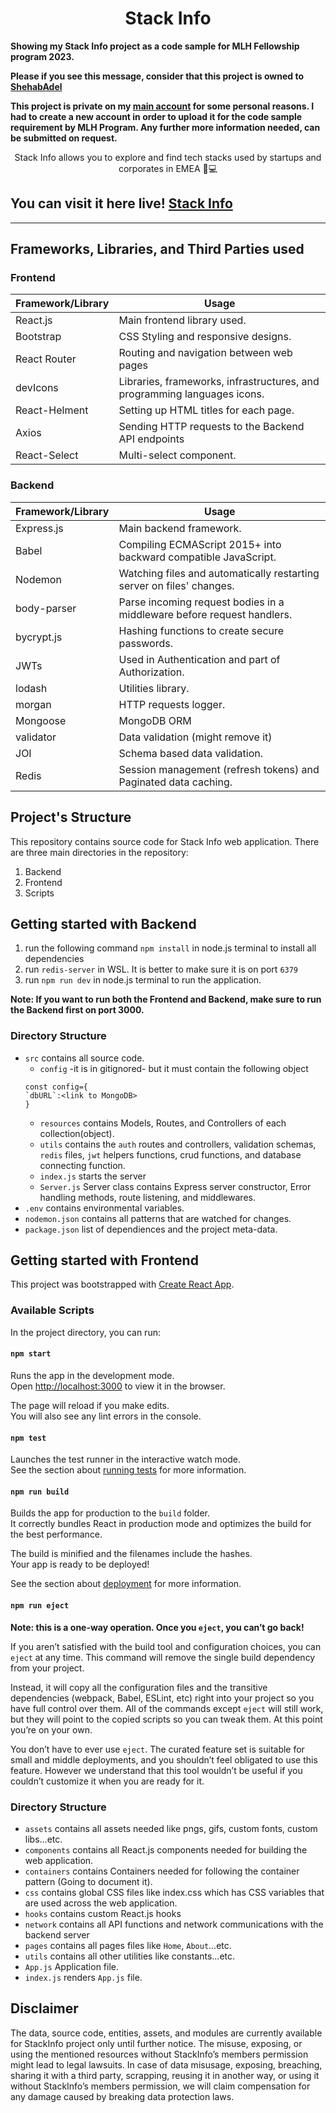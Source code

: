 <h1 align="center">
Stack Info  
</h1>
<strong>
Showing my Stack Info project as a code sample for MLH Fellowship program 2023.
  
Please if you see this message, consider that this project is owned to [ShehabAdel](https://www.github.com/shehabadel) 

This project is private on my [main account](https://www.github.com/shehabadel) for some personal reasons. I had to create a new account in order to upload it for the code sample requirement by MLH Program. Any further more information needed, can be submitted on request.</strong>
<p align="center">
Stack Info allows you to explore and find tech stacks used by startups and corporates in EMEA 🌠💻
</p>

## You can visit it here live! [Stack Info](https://stackinfo.me)
<hr>

## Frameworks, Libraries, and Third Parties used

### Frontend

| Framework/Library | Usage                                                                    |
|-------------------|--------------------------------------------------------------------------|
| React.js          | Main frontend library used.                                              |
| Bootstrap         | CSS Styling and responsive designs.                                      |
| React Router      | Routing and navigation between web pages                                 |
| devIcons          | Libraries, frameworks, infrastructures, and programming languages icons. |
| React-Helment     | Setting up HTML titles for each page.                                    |
| Axios             | Sending HTTP requests to the Backend API endpoints                       |
| React-Select      | Multi-select component.                                                  |


### Backend

| Framework/Library | Usage                                                                  |
|-------------------|------------------------------------------------------------------------|
| Express.js        | Main backend framework.                                                |
| Babel             | Compiling ECMAScript 2015+ into backward compatible JavaScript.        |
| Nodemon           | Watching files and automatically restarting server on files' changes.  |
| body-parser       | Parse incoming request bodies in a middleware before request handlers. |
| bycrypt.js        | Hashing functions to create secure passwords.                          |
| JWTs              | Used in Authentication and part of Authorization.                      |
| lodash            | Utilities library.                                                     |
| morgan            | HTTP requests logger.                                                  |
| Mongoose          | MongoDB ORM                                                            |
| validator         | Data validation (might remove it)                                      |
| JOI               | Schema based data validation.                                          |
| Redis             | Session management (refresh tokens) and Paginated data caching.        |


## Project's Structure
This repository contains source code for Stack Info web application. There are three main directories in the repository:

1. Backend
2. Frontend
3. Scripts

## Getting started with Backend

1) run the following command `npm install` in node.js terminal to install all dependencies
2) run `redis-server` in WSL. It is better to make sure it is on port `6379`
3) run `npm run dev` in node.js terminal to run the application.

**Note: If you want to run both the Frontend and Backend, make sure to run the Backend first on port 3000.**


### Directory Structure
- `src` contains all source code.
  - `config` -it is in gitignored- but it must contain the following object 
  ```
  const config={
  `dbURL`:<link to MongoDB>
  }
  ```
  - `resources` contains Models, Routes, and Controllers of each collection(object).
  - `utils` contains the `auth` routes and controllers, validation schemas, `redis` files, `jwt` helpers functions, 
    crud functions, and database connecting function.
  - `index.js` starts the server
  - `Server.js` Server class contains Express server constructor, Error handling methods, route listening, and middlewares.
- `.env` contains environmental variables.
- `nodemon.json` contains all patterns that are watched for changes.
- `package.json` list of dependiences and the project meta-data.

## Getting started with Frontend

This project was bootstrapped with [Create React App](https://github.com/facebook/create-react-app).

### Available Scripts

In the project directory, you can run:

#### `npm start`

Runs the app in the development mode.\
Open [http://localhost:3000](http://localhost:3000) to view it in the browser.

The page will reload if you make edits.\
You will also see any lint errors in the console.

#### `npm test`

Launches the test runner in the interactive watch mode.\
See the section about [running tests](https://facebook.github.io/create-react-app/docs/running-tests) for more information.

#### `npm run build`

Builds the app for production to the `build` folder.\
It correctly bundles React in production mode and optimizes the build for the best performance.

The build is minified and the filenames include the hashes.\
Your app is ready to be deployed!

See the section about [deployment](https://facebook.github.io/create-react-app/docs/deployment) for more information.

#### `npm run eject`

**Note: this is a one-way operation. Once you `eject`, you can’t go back!**

If you aren’t satisfied with the build tool and configuration choices, you can `eject` at any time. This command will remove the single build dependency from your project.

Instead, it will copy all the configuration files and the transitive dependencies (webpack, Babel, ESLint, etc) right into your project so you have full control over them. All of the commands except `eject` will still work, but they will point to the copied scripts so you can tweak them. At this point you’re on your own.

You don’t have to ever use `eject`. The curated feature set is suitable for small and middle deployments, and you shouldn’t feel obligated to use this feature. However we understand that this tool wouldn’t be useful if you couldn’t customize it when you are ready for it.


### Directory Structure

- `assets` contains all assets needed like pngs, gifs, custom fonts, custom libs...etc.
- `components` contains all React.js components needed for building the web application.
- `containers` contains Containers needed for following the container pattern (Going to document it).
- `css` contains global CSS files like index.css which has CSS variables that are used across the web application.
- `hooks` contains custom React.js hooks
- `network` contains all API functions and network communications with the backend server
- `pages` contains all pages files like `Home`, `About`...etc.
- `utils` contains all other utilities like constants...etc.
- `App.js` Application file.
- `index.js` renders `App.js` file.


## Disclaimer
The data, source code, entities, assets, and modules are currently available for StackInfo project only until further notice. The misuse, exposing, or using the mentioned resources without StackInfo’s members permission might lead to legal lawsuits. In case of data misusage, exposing, breaching, sharing it with a third party, scrapping, reusing it in another way, or using it without StackInfo’s members permission, we will claim compensation for any damage caused by breaking data protection laws.
